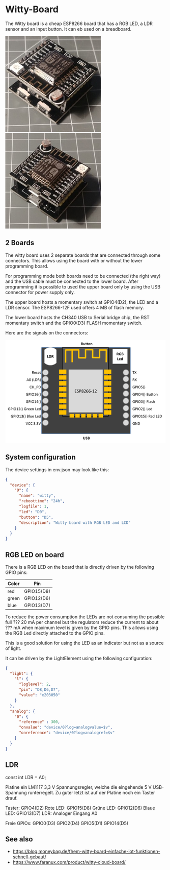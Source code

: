 # Witty-Board

The Witty board is a cheap ESP8266 board that has a RGB LED, a LDR sensor and an input button. It can eb used on a breadboard.

![witty board 2](/boards/witty.jpg)
![witty board 1](/boards/witty1.jpg)

## 2 Boards

The witty board uses 2 separate boards that are connected through some connectors. This allows using the board 
with or without the lower programming board.

For programming mode both boards need to be connected (the right way) and the USB cable must be connected to the lower board.
After programming it is possible to used the upper board only by using the USB connector for power supply only.

The upper board hosts a momentary switch at GPIO4(D2), the LED and a LDR sensor. The 
ESP8266-12F used offers 4 MB of flash memory.

The lower board hosts the CH340 USB to Serial bridge chip, the RST momentary switch and the GPIO0(D3) FLASH momentary switch.

Here are the signals on the connectors:

![witty pins](/boards/wittypins.png )


## System configuration

The device settings in env.json may look like this:

```JSON
{
  "device": {
    "0": {
      "name": "witty",
      "reboottime": "24h",
      "logfile": 1,
      "led": "D0",
      "button": "D5",
      "description": "Witty board with RGB LED and LCD"
    }
  }
}
```


## RGB LED on board

There is a RGB LED on the board that is directly driven by the following GPIO pins:

| Color | Pin        |
| ----- | ---------- |
| red   | GPIO15(D8) |
| green | GPIO12(D6) |
| blue  | GPIO13(D7) |

To reduce the power consumption the LEDs are not consuming the possible full ??? 20 mA per channel but the regulators reduce the current to about ??? mA when maximum level is given by the GPIO pins. This allows using the RGB Led directly attached to the GPIO pins.

This is a good solution for using the LED as an indicator but not as a source of light.

It can be driven by the LightElement using the following configuration:

```JSON
{
  "light": {
    "l": {
      "loglevel": 2,
      "pin": "D8,D6,D7",
      "value": "x203050"
    }
  },
  "analog": {
    "0": {
      "reference" : 300,
      "onvalue": "device/0?log=analogvalue=$v",
      "onreference": "device/0?log=analogref=$v"
    }
  }
}
```

## LDR

const int LDR = A0;


Platine ein LM1117 3,3 V Spannungsregler, welche die eingehende 5 V USB-Spannung runterregelt. Zu guter letzt ist auf der Platine noch ein Taster drauf.



Taster: GPIO4(D2)
Rote LED: GPIO15(D8)
Grüne LED: GPIO12(D6)
Blaue LED: GPIO13(D7)
LDR: Analoger Eingang A0

Freie GPIOs:
GPIO0(D3)
GPIO2(D4)
GPIO5(D1)
GPIO14(D5)




## See also

* https://blog.moneybag.de/fhem-witty-board-einfache-iot-funktionen-schnell-gebaut/
* https://www.faranux.com/product/witty-cloud-board/

